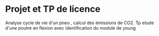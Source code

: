 # Projet et TP de licence 
Analyse cycle de vie d'un pneu , calcul des émissions de CO2. 
Tp etude d'une poutre en flexion avec identification du module de young 
